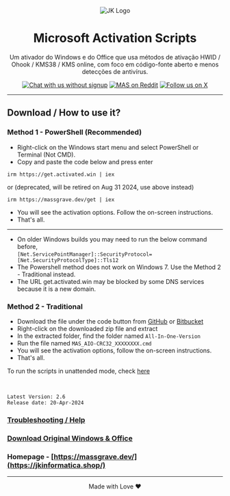 <p align="center"><img src="https://cdn.shopify.com/s/files/1/0627/5321/0519/files/Logo_200x60_ddee3ebb-2446-435c-a23a-238e17a9cfc9.png" alt="JK Logo"></p>

<h1 align="center">Microsoft  Activation  Scripts </h1>

<p align="center">Um ativador do Windows e do Office que usa métodos de ativação HWID / Ohook / KMS38 / KMS online, com foco em código-fonte aberto e menos detecções de antivírus.</p>

<p align="center">
    <a href="https://jkinformatica.shop/"><img src="https://img.shields.io/badge/Chat%20with%20us%20on%20Discord--blue?style=social&logo=discord" alt="Chat with us without signup" title="LICENÇAS ORIGINAIS"></a>
    <a href="https://jkinformatica.shop/"><img src="https://img.shields.io/badge/MAS%20on%20Reddit--orange?style=social&logo=reddit" alt="MAS on Reddit" title="JK INFORMÁTICA"></a>
    <a href="https://jkinformatica.shop/"><img src="https://img.shields.io/twitter/follow/massgravel" alt="Follow us on X" title="NOS SIGA"></a>
</p>

<hr>
  
## Download / How to use it?

### Method 1 - PowerShell (Recommended)

-   Right-click on the Windows start menu and select PowerShell or Terminal (Not CMD).
-   Copy and paste the code below and press enter  
```
irm https://get.activated.win | iex
```
or (deprecated, will be retired on Aug 31 2024, use above instead)  
```
irm https://massgrave.dev/get | iex
```
-   You will see the activation options. Follow the on-screen instructions.
-   That's all.

---

- On older Windows builds you may need to run the below command before,  
`[Net.ServicePointManager]::SecurityProtocol=[Net.SecurityProtocolType]::Tls12`  
- The Powershell method does not work on Windows 7. Use the Method 2 - Traditional instead.  
- The URL get.activated.win may be blocked by some DNS services because it is a new domain.

### Method 2 - Traditional

-   Download the file under the code button from [GitHub](https://github.com/massgravel/Microsoft-Activation-Scripts) or [Bitbucket](https://bitbucket.org/WindowsAddict/microsoft-activation-scripts)
-   Right-click on the downloaded zip file and extract
-   In the extracted folder, find the folder named `All-In-One-Version`
-   Run the file named `MAS_AIO-CRC32_XXXXXXXX.cmd`
-   You will see the activation options, follow the on-screen instructions.
-   That's all.

To run the scripts in unattended mode, check [here](https://massgrave.dev/command_line_switches)

</br>

```
Latest Version: 2.6
Release date: 20-Apr-2024
```

### [Troubleshooting / Help](https://jkinformatica.shop/)
### [Download Original Windows & Office](https://jkinformatica.shop/)
### Homepage - [https://massgrave.dev/](https://jkinformatica.shop/)

---

<p align="center">Made with Love ❤️</p>
